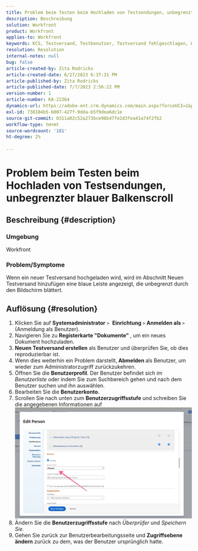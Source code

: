 ```yaml
---
title: Problem beim Testen beim Hochladen von Testsendungen, unbegrenzter blauer Balkenscroll
description: Beschreibung
solution: Workfront
product: Workfront
applies-to: Workfront
keywords: KCS, Testversand, Testbenutzer, Testversand fehlgeschlagen, Workfront
resolution: Resolution
internal-notes: null
bug: false
article-created-by: Zita Rodricks
article-created-date: 6/27/2023 6:37:31 PM
article-published-by: Zita Rodricks
article-published-date: 7/7/2023 2:56:22 PM
version-number: 1
article-number: KA-22364
dynamics-url: https://adobe-ent.crm.dynamics.com/main.aspx?forceUCI=1&pagetype=entityrecord&etn=knowledgearticle&id=7033e4a7-1915-ee11-8f6e-6045bd0061cb
exl-id: 738104b5-6007-427f-9dda-b5f9dea6dc1e
source-git-commit: 0311a02c52a273bce96b47fe2d3fea41a74f2fb2
workflow-type: tm+mt
source-wordcount: '181'
ht-degree: 2%

---
```


# Problem beim Testen beim Hochladen von Testsendungen, unbegrenzter blauer Balkenscroll

## Beschreibung {#description}


### Umgebung

Workfront

### Problem/Symptome

Wenn ein neuer Testversand hochgeladen wird, wird im Abschnitt Neuen Testversand hinzufügen eine blaue Leiste angezeigt, die unbegrenzt durch den Bildschirm blättert.


## Auflösung {#resolution}


1. Klicken Sie auf <b>Systemadministrator</b> `>`  <b>Einrichtung </b>`>` <b>Anmelden als </b>`>`  (Anmeldung als Benutzer).
2. Navigieren Sie zu <b>Registerkarte &quot;Dokumente&quot; </b>, um ein neues Dokument hochzuladen.
3. <b>Neuen Testversand erstellen</b> als Benutzer und überprüfen Sie, ob dies reproduzierbar ist.
4. Wenn dies weiterhin ein Problem darstellt,<b> Abmelden </b>als Benutzer, um wieder zum Administratorzugriff zurückzukehren.
5. Öffnen Sie die <b>Benutzerprofil</b>. Der Benutzer befindet sich im *Benutzerliste* oder indem Sie zum Suchbereich gehen und nach dem Benutzer suchen und ihn auswählen.
6. Bearbeiten Sie die <b>Benutzerkonto.</b>
7. Scrollen Sie nach unten zum <b>Benutzerzugriffsstufe</b> und schreiben Sie die angegebenen Informationen auf <b>![](assets/793b8303-2615-ee11-8f6e-6045bd0061cb.png)</b>
8. Ändern Sie die <b>Benutzerzugriffsstufe</b> nach *Überprüfer* und *Speichern Sie.*
9. Gehen Sie zurück zur Benutzerbearbeitungsseite und <b>Zugriffsebene ändern</b> zurück zu dem, was der Benutzer ursprünglich hatte.
